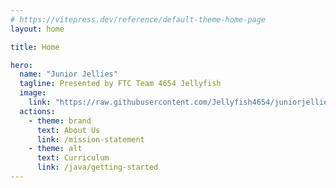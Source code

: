 ```yaml
---
# https://vitepress.dev/reference/default-theme-home-page
layout: home

title: Home

hero:
  name: "Junior Jellies"
  tagline: Presented by FTC Team 4654 Jellyfish
  image:
    link: "https://raw.githubusercontent.com/Jellyfish4654/juniorjellies/main/docs/assets/logo.png"
  actions:
    - theme: brand
      text: About Us
      link: /mission-statement
    - theme: alt
      text: Curriculum
      link: /java/getting-started
---
```


